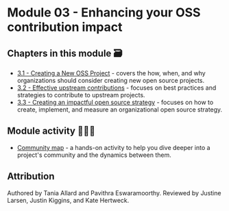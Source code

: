 # Module 03 - Enhancing your OSS contribution impact

## Chapters in this module 🗃

- [3.1 - Creating a New OSS Project](./01-create-new-oss.md) - covers the how, when, and why organizations should consider creating new open source projects.
- [3.2 - Effective upstream contributions](./02-effective-upstream-contributions.md) - focuses on best practices and strategies to contribute to upstream projects.
- [3.3 - Creating an impactful open source strategy](./03-impactful-contribution-model.md) - focuses on how to create, implement, and measure an organizational open source strategy.

## Module activity 🙇🏻‍♀️

- [Community map](./community-map-activity.md) - a hands-on activity to help you dive deeper into a project's community and the dynamics between them.

## Attribution

Authored by Tania Allard and Pavithra Eswaramoorthy.
Reviewed by Justine Larsen, Justin Kiggins, and Kate Hertweck.
